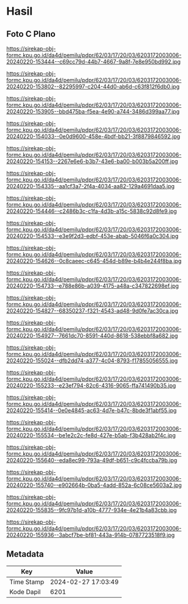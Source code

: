 # Hasil

## Foto C Plano

https://sirekap-obj-formc.kpu.go.id/da4d/pemilu/pdpr/62/03/17/20/03/6203172003006-20240220-153444--c69cc79d-44b7-4667-9a8f-7e8e950bd992.jpg

https://sirekap-obj-formc.kpu.go.id/da4d/pemilu/pdpr/62/03/17/20/03/6203172003006-20240220-153802--82295997-c204-44d0-ab6d-c63f812f6db0.jpg

https://sirekap-obj-formc.kpu.go.id/da4d/pemilu/pdpr/62/03/17/20/03/6203172003006-20240220-153905--bbd475ba-f5ea-4e90-a744-3486d399aa77.jpg

https://sirekap-obj-formc.kpu.go.id/da4d/pemilu/pdpr/62/03/17/20/03/6203172003006-20240220-154033--0e0d9600-458e-4bdf-bb21-3f8879846592.jpg

https://sirekap-obj-formc.kpu.go.id/da4d/pemilu/pdpr/62/03/17/20/03/6203172003006-20240220-154153--2267e6e6-b3b7-43e6-ba00-b003b5a200ff.jpg

https://sirekap-obj-formc.kpu.go.id/da4d/pemilu/pdpr/62/03/17/20/03/6203172003006-20240220-154335--aa1cf3a7-2f4a-4034-aa82-129a4691daa5.jpg

https://sirekap-obj-formc.kpu.go.id/da4d/pemilu/pdpr/62/03/17/20/03/6203172003006-20240220-154446--c2486b3c-c1fa-4d3b-a15c-5838c92d8fe9.jpg

https://sirekap-obj-formc.kpu.go.id/da4d/pemilu/pdpr/62/03/17/20/03/6203172003006-20240220-154533--e3e9f2d3-edbf-453e-abab-5046f6a0c304.jpg

https://sirekap-obj-formc.kpu.go.id/da4d/pemilu/pdpr/62/03/17/20/03/6203172003006-20240220-154626--0c8caeec-c645-454d-b89e-b4b4e244f8ba.jpg

https://sirekap-obj-formc.kpu.go.id/da4d/pemilu/pdpr/62/03/17/20/03/6203172003006-20240220-154733--e788e86b-a039-4175-a48a-c347822698ef.jpg

https://sirekap-obj-formc.kpu.go.id/da4d/pemilu/pdpr/62/03/17/20/03/6203172003006-20240220-154827--68350237-f321-4543-ad48-9d0fe7ac30ca.jpg

https://sirekap-obj-formc.kpu.go.id/da4d/pemilu/pdpr/62/03/17/20/03/6203172003006-20240220-154927--7661dc70-8591-440d-8618-538ebbf8a682.jpg

https://sirekap-obj-formc.kpu.go.id/da4d/pemilu/pdpr/62/03/17/20/03/6203172003006-20240220-155024--dfb2dd74-a377-4c04-8793-f17855056555.jpg

https://sirekap-obj-formc.kpu.go.id/da4d/pemilu/pdpr/62/03/17/20/03/6203172003006-20240220-155233--e23ef794-82c6-4316-9065-ffa741490b35.jpg

https://sirekap-obj-formc.kpu.go.id/da4d/pemilu/pdpr/62/03/17/20/03/6203172003006-20240220-155414--0e0e4845-ac63-4d7e-b47c-8bde3f1abf55.jpg

https://sirekap-obj-formc.kpu.go.id/da4d/pemilu/pdpr/62/03/17/20/03/6203172003006-20240220-155534--be1e2c2c-fe8d-427e-b5ab-f3b428ab2f4c.jpg

https://sirekap-obj-formc.kpu.go.id/da4d/pemilu/pdpr/62/03/17/20/03/6203172003006-20240220-155640--eda8ec99-793a-49df-b651-c9c4fccba79b.jpg

https://sirekap-obj-formc.kpu.go.id/da4d/pemilu/pdpr/62/03/17/20/03/6203172003006-20240220-155740--e902664b-0ba5-4add-852a-6c08ce5603a2.jpg

https://sirekap-obj-formc.kpu.go.id/da4d/pemilu/pdpr/62/03/17/20/03/6203172003006-20240220-155835--9fc97b1d-a10b-4777-934e-4e21b4a83cbb.jpg

https://sirekap-obj-formc.kpu.go.id/da4d/pemilu/pdpr/62/03/17/20/03/6203172003006-20240220-155936--3abcf7be-bf81-443a-914b-0787723518f9.jpg


## Metadata

| Key        | Value               |
| ---------- | ------------------- |
| Time Stamp | 2024-02-27 17:03:49 |
| Kode Dapil | 6201                |



